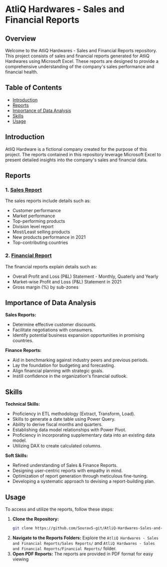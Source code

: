 # AtliQ Hardwares - Sales and Financial Reports

## Overview

Welcome to the AtliQ Hardwares - Sales and Financial Reports repository. This project consists of sales and financial reports generated for AtliQ Hardwares using Microsoft Excel. These reports are designed to provide a comprehensive understanding of the company's sales performance and financial health.

## Table of Contents

- [Introduction](#introduction)
- [Reports](#reports)
- [Importance of Data Analysis](#importance-of-data-analysis)
- [Skills](#skills)
- [Usage](#usage)

## Introduction

AtliQ Hardware is a fictional company created for the purpose of this project. The reports contained in this repository leverage Microsoft Excel to present detailed insights into the company's sales and financial data.

## Reports

### 1. [Sales Report](https://github.com/SouravS-git/AtliQ-Hardwares-Sales-and-Financial-Reports/tree/6dbc2b1905a5305d47fae93296344b7d74d02d61/AtliQ%20Hardwares%20-%20Sales%20and%20Financial%20Reports/Sales%20Reports)

The sales reports include details such as:
- Customer performance
- Market performance
- Top-performing products
- Division level report
- Most/Least selling products
- New products performance in 2021
- Top-contributing countries

### 2. [Financial Report](https://github.com/SouravS-git/AtliQ-Hardwares-Sales-and-Financial-Reports/tree/6dbc2b1905a5305d47fae93296344b7d74d02d61/AtliQ%20Hardwares%20-%20Sales%20and%20Financial%20Reports/Financial%20Reports)

The financial reports explain details such as:
- Overall Profit and Loss (P&L) Statement - Monthly, Quaterly and Yearly
- Market-wise Profit and Loss (P&L) Statement in 2021
- Gross margin (%) by sub-zones

##  Importance of Data Analysis

**Sales Reports:**

- Determine effective customer discounts.
- Facilitate negotiations with consumers.
- Identify potential business expansion opportunities in promising countries.

**Finance Reports:**

- Aid in benchmarking against industry peers and previous periods.
- Lay the foundation for budgeting and forecasting.
- Align financial planning with strategic goals.
- Instill confidence in the organization's financial outlook.

## Skills

**Technical Skills:**

- Proficiency in ETL methodology (Extract, Transform, Load).
- Skills to generate a date table using Power Query.
- Ability to derive fiscal months and quarters.
- Establishing data model relationships with Power Pivot.
- Proficiency in incorporating supplementary data into an existing data model.
- Utilizing DAX to create calculated columns.

**Soft Skills:**

- Refined understanding of Sales & Finance Reports.
- Designing user-centric reports with empathy in mind.
- Optimization of report generation through meticulous fine-tuning.
- Developing a systematic approach to devising a report-building plan.

## Usage

To access and utilize the reports, follow these steps:

1. **Clone the Repository:**
   ```bash
   git clone https://github.com/SouravS-git/AtliQ-Hardwares-Sales-and-Financial-Reports.git

2. **Navigate to the Reports Folders:** Explore the `AtliQ Hardwares - Sales and Financial Reports/Sales Reports/` and `AtliQ Hardwares - Sales and Financial Reports/Financial Reports/` folder.
3. **Open PDF Reports:** The reports are provided in PDF format for easy viewing
